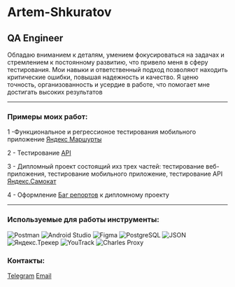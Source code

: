 # Artem-Shkuratov

## QA Engineer

Обладаю вниманием к деталям, умением фокусироваться на задачах и стремлением к постоянному развитию, что привело меня в сферу тестирования. Мои навыки и ответственный подход позволяют находить критические ошибки, повышая надежность и качество. Я ценю точность, организованность и усердие в работе, что помогает мне достигать высоких результатов

---

###  Примеры моих работ:

1 -Функциональное и регрессионое тестирования мобильного приложение [ Яндекс Маршурты](https://docs.google.com/spreadsheets/d/1TxZ58NR4dKDDR2mCACa7JPKwdkES7lYi6QUt3oSadqY/edit?usp=sharing)


2 - Тестирование  [API](https://docs.google.com/spreadsheets/d/1MY3ykQqzDWs1d-05S3wyt8Ane_nOtdSIJMNscou_qf8/edit?usp=sharing)


3 - Дипломный проект состоящий ихз трех частей: тестирование веб-приложения, тестирование мобильного приложение, тестирование API [Яндекс.Самокат](https://docs.google.com/spreadsheets/d/1r-qoBbrHfuKr1l7VbLX7fib9fg90MqgFJ-yMQhfLhO8/edit?usp=sharing) 

4 - Оформление [Баг репортов](https://docs.google.com/spreadsheets/d/1uBhlIzrTg81XMwfAfqA0908o2Gf6JyfcyxNkYMNZrPc/edit?usp=sharing)  к дипломному проекту 


---

###  Используемые для работы инструменты:
![Postman](https://img.shields.io/badge/Postman-orange?style=for-the-badge&logo=postman&logoColor=white) ![Android Studio](https://img.shields.io/badge/Android_Studio-green?style=for-the-badge&logo=android-studio&logoColor=white)
![Figma](https://img.shields.io/badge/Figma-blueviolet?style=for-the-badge&logo=figma&logoColor=white) ![PostgreSQL](https://img.shields.io/badge/PostgreSQL-blue?style=for-the-badge&logo=postgresql&logoColor=white)
![JSON](https://img.shields.io/badge/JSON-lightgrey?style=for-the-badge&logo=json&logoColor=black) 
![Яндекс.Трекер](https://img.shields.io/badge/Яндекс_Трекер-red?style=for-the-badge&logo=yandex&logoColor=white) ![YouTrack](https://img.shields.io/badge/YouTrack-black?style=for-the-badge&logo=youtrack&logoColor=white) ![Charles Proxy](https://img.shields.io/badge/Charles_Proxy-lightgrey?style=for-the-badge&logo=charlesproxy&logoColor=black)


###  Контакты:
 [Telegram](https://t.me/DrArtem00)   [Email](shkuratov342@gmail.com)
